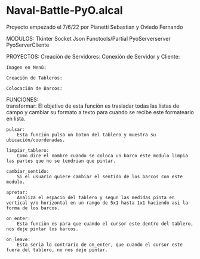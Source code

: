 # Naval-Battle-PyO.alcal
Proyecto empezado el 7/6/22 por Pianetti Sebastian y Oviedo Fernando


MODULOS: 
	Tkinter
	Socket
	Json
	Functools/Partial
	PyoServerserver
	PyoServerCliente


PROYECTOS:
	Creación de Servidores:		Conexión de Servidor y Cliente:

	Imagen en Menú:

	Creación de Tableros:
	
	Colocación de Barcos: 


FUNCIONES:	
	transformar:
		El objetivo de esta función es trasladar todas las listas de campo y cambiar su formato a texto para cuando se recibe este formatearlo en lista.

	pulsar:
		Esta función pulsa un boton del tablero y muestra su ubicación/coordenadas.
	
	limpiar_tablero:
		Como dice el nombre cuando se coloca un barco este modulo limpia las partes que no se tendrian que pintar.

	cambiar_sentido:
		Si el usuario quiere cambiar el sentido de los barcos con este modulo.

	apretar:
		Analiza el espacio del tablero y segun las medidas pinta en vertical y/o horizontal en un rango de 5x1 hasta 1x1 haciendo asi la forma de los barcos.	

	on_enter:
		Esta funciòn es para que cuando el cursor este dentro del tablero, nos deje pintar los barcos.

	on_leave:
		Esta seria lo contrario de on_enter, que cuando el cursor este fuera del tablero, no nos deje pintar.
